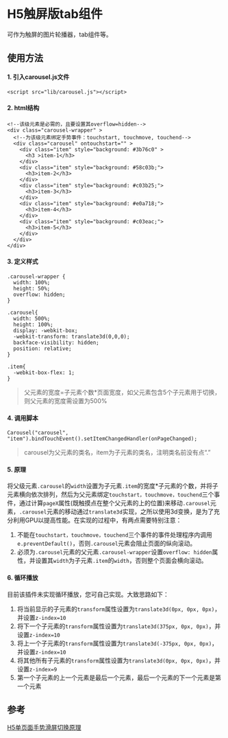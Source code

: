 # H5触屏版tab组件

可作为触屏的图片轮播器，tab组件等。

## 使用方法

#### 1. 引入carousel.js文件
```
<script src="lib/carousel.js"></script>
```
  
#### 2. html结构
```
<!--该级元素是必需的，且要设置其overflow=hidden-->
<div class="carousel-wrapper" > 
  <!--为该级元素绑定手势事件：touchstart, touchmove, touchend-->
  <div class="carousel" ontouchstart="" > 
    <div class="item" style="background: #3b76c0" >
      <h3 >item-1</h3>
    </div>
    <div class="item" style="background: #58c03b;">
      <h3>item-2</h3>
    </div>
    <div class="item" style="background: #c03b25;">
      <h3>item-3</h3>
    </div>
    <div class="item" style="background: #e0a718;">
      <h3>item-4</h3>
    </div>
    <div class="item" style="background: #c03eac;">
      <h3>item-5</h3>
    </div>
  </div>
</div>
```

#### 3. 定义样式
```
.carousel-wrapper {
  width: 100%;
  height: 50%;
  overflow: hidden;
}

.carousel{
  width: 500%;
  height: 100%;
  display: -webkit-box;
  -webkit-transform: translate3d(0,0,0);
  backface-visibility: hidden;
  position: relative;
}

.item{
  -webkit-box-flex: 1;
}
```
  
>父元素的宽度=子元素个数*页面宽度，如父元素包含5个子元素用于切换，则父元素的宽度需设置为500%
  
#### 4. 调用脚本
```
Carousel("carousel", "item").bindTouchEvent().setItemChangedHandler(onPageChanged);
```
  
>carousel为父元素的类名，item为子元素的类名，注明类名前没有点“.”
  
#### 5. 原理
将父级元素`.carousel`的`width`设置为子元素`.item`的宽度*子元素的个数，并将子元素横向依次排列，然后为父元素绑定`touchstart，touchmove，touchend`三个事件，通过计算`pageX`属性(既触摸点在整个父元素的上的位置)来移动`.carousel`元素，`.carousel`元素的移动通过`translate3d`实现，之所以使用3d变换，是为了充分利用GPU以提高性能。在实现的过程中，有两点需要特别注意：
  1. 不能在`touchstart，touchmove，touchend`三个事件的事件处理程序内调用`e.preventDefault()`，否则`.carousel`元素会阻止页面的纵向滚动。
  2. 必须为`.carousel`元素的父元素`.carousel-wrapper`设置`overflow: hidden`属性，并设置其`width`为子元素`.item`的`width`，否则整个页面会横向滚动。
  
#### 6. 循环播放
目前该插件未实现循环播放，您可自己实现。大致思路如下：
  1. 将当前显示的子元素的`transform`属性设置为`translate3d(0px, 0px, 0px)`，并设置`z-index=10`
  2. 将下一个子元素的`transform`属性设置为`translate3d(375px, 0px, 0px)`，并设置`z-index=10`
  3. 将上一个子元素的`transform`属性设置为`translate3d(-375px, 0px, 0px)`，并设置`z-index=10`
  4. 将其他所有子元素的`transform`属性设置为`translate3d(0px, 0px, 0px)`，并设置`z-index=9`
  5. 第一个子元素的上一个元素是最后一个元素，最后一个元素的下一个元素是第一个元素

## 参考
[H5单页面手势滑屏切换原理](http://www.cnblogs.com/onepixel/p/5300445.html?hmsr=toutiao.io&utm_medium=toutiao.io&utm_source=toutiao.io)
